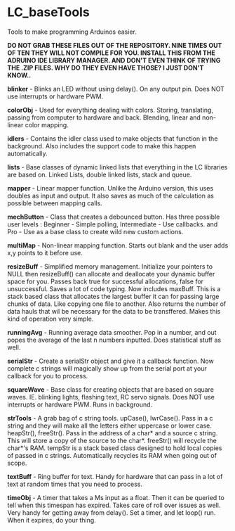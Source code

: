 # LC_baseTools
Tools to make programming Arduinos easier.

**DO NOT GRAB  THESE FILES OUT OF THE REPOSITORY. NINE TIMES OUT OF TEN THEY WILL NOT COMPILE FOR YOU. INSTALL THIS FROM THE ADRUINO IDE LIBRARY MANAGER. AND DON'T EVEN THINK OF TRYING THE .ZIP FILES. WHY DO THEY EVEN HAVE THOSE? I JUST DON'T KNOW..**

**blinker** - Blinks an LED without using delay(). On any output pin. Does NOT use interrupts or hardware PWM.

**colorObj** - Used for everything dealing with colors. Storing, translating, passing from computer to hardware and back. Blending, linear and non-linear color mapping.

**idlers** - Contains the idler class used to make objects that function in the background. Also includes the support code to make this happen automatically.

**lists** - Base classes of dynamic linked lists that everything in the LC libraries are based on. Linked Lists, double linked lists, stack and queue.

**mapper** - Linear mapper function. Unlike the Arduino version, this uses doubles as input and output. It also saves as much of the calculation as possible between mapping calls.

**mechButton** - Class that creates a debounced button. Has three possible user levels : Beginner - Simple polling, Intermediate - Use callbacks. and Pro - Use as a base class to create wild new custom actions.

**multiMap** - Non-linear mapping function. Starts out blank and the user adds x,y points to it before use.

**resizeBuff** - Simplified memory management. Initialize your pointers to NULL then resizeBuff() can allocate and deallocate your dynamic buffer space for you. Passes back true for successful allocations, false for unsuccessful. Saves a lot of code typing. Now includes maxBuff. This is a stack based class that allocates the largest buffer it can for passing large chunks of data. Like copying one file to another. Also returns the number of data hauls that wil be necessary for the data to be transffered. Makes this kind of operation very simple.

**runningAvg** - Running average data smoother. Pop in a number, and out popes the average of the last n numbers inputted. Does statistical stuff as well.

**serialStr** - Create a serialStr object and give it a callback function. Now complete c strings will magically show up from the serial port at your callback for you to process.

**squareWave** - Base class for creating objects that are based on square waves. IE. blinking lights, flashing text, RC servo signals. Does NOT use interrupts or hardware PWM. Runs in background.

**strTools** - A grab bag of c string tools. upCase(), lwrCase(). Pass in a c string and they will make all the letters either uppercase or lower case. heapStr(), freeStr(). Pass in the address of a char* and a source c string. This will store a copy of the source to the char*. freeStr() will recycle the char*'s RAM. tempStr is a stack based class designed to hold local copies of passed in c strings. Automatically recycles its RAM when going out of scope.

**textBuff** - Ring buffer for text. Handy for hardware that can pass in a lot of text at random times that you need to process.

**timeObj** - A timer that takes a Ms input as a float. Then it can be queried to tell when this timespan has expired. Takes care of roll over issues as well. Very handy for getting away from delay(). Set a timer, and let loop() run. When it expires, do your thing.
